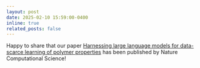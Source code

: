 ```yaml
---
layout: post
date: 2025-02-10 15:59:00-0400
inline: true
related_posts: false
---
```


Happy to share that our paper <a href="https://www.nature.com/articles/s43588-025-00768-y" target="_blank">Harnessing large language models for data-scarce learning of polymer properties</a> has been published by Nature Computational Science!
